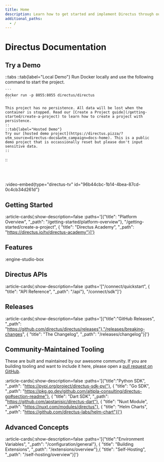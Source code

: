 ```yaml
---
title: Home
description: Learn how to get started and implement Directus through our developer resources.
additional_paths:
  - /
---
```


# Directus Documentation

## Try a Demo

::tabs
	::tab{label="Local Demo"}
	Run Docker locally and use the following command to start the project.

	```
	docker run -p 8055:8055 directus/directus
	```

	This project has no persistence. All data will be lost when the container is stopped. Read our [Create a Project guide](/getting-started/create-a-project) to learn how to create a project with persistence.
	::
	::tab{label="Hosted Demo"}
	Try our [hosted demo project](https://directus.pizza/?utm_source=directus-docs&utm_campaign=docs-home). This is a public demo project that is occassionally reset but please don't input sensitive data.
	::
::

<div style="margin-bottom: 4rem;"></div>

:video-embed{type="directus-tv" id="96b44cbc-1b14-4bea-87cd-0c4cb34d261d"}

## Getting Started

:article-cards{:show-description=false :paths='[{"title": "Platform Overview", "_path": "/getting-started/platform-overview"}, "/getting-started/create-a-project", { "title": "Directus Academy", "_path": "https://directus.io/tv/directus-academy"}]'}

## Features

:engine-studio-box

## Directus APIs

:article-cards{:show-description=false :paths='["/connect/quickstart", { "title": "API Reference", "_path": "/api"}, "/connect/sdk"]'}

<!-- Tutorials -->

## Releases

:article-cards{:show-description=false :paths='[{"title":"GitHub Releases", "_path": "https://github.com/directus/directus/releases"},"/releases/breaking-changes", { "title": "The Changelog", "_path": "/releases/changelog"}]'}

## Community-Maintained Tooling

These are built and maintained by our awesome community. If you are building tooling and want to include it here, please open a [pull request on GitHub](https://github.com/directus/docs).

:article-cards{:show-description=false :paths='[{"title":"Python SDK", "_path": "https://pypi.org/project/directus-sdk-py/"}, { "title": "Go SDK", "_path": "https://pkg.go.dev/github.com/altipla-consulting/directus-go#section-readme"}, { "title": "Dart SDK", "_path": "https://github.com/apstanisic/directus-dart"}, { "title": "Nuxt Module", "_path": "https://nuxt.com/modules/directus"}, { "title": "Helm Charts", "_path": "https://github.com/directus-labs/helm-chart"}]'}

## Advanced Concepts

:article-cards{:show-description=false :paths='[{"title":"Environment Variables", "_path": "/configuration/general"}, { "title": "Building Extensions", "_path": "/extensions/overview"},{ "title": "Self-Hosting", "_path": "/self-hosting/overview"}]'}
